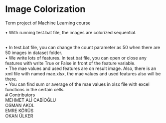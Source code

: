 # Image Colorization
Term project of Machine Learning course
<br>
<p>•	With running test.bat file, the images are colorized sequential. </p>
<br>
•	In test.bat file, you can change the count parameter as 50 when there are 50 images in dataset folder.
<br>
•	We write lots of features. In test.bat file, you can open or close any features with write True or False in front of the feature variable.
<br>
•	The mae values and used features are on result image. Also, there is an xml file with named mae.xlsx, the mae values and used features also will be there.
<br>
•	You can find sum or average of the mae values in xlsx file with excel functions in the certain cells.
<br>
# Contributors
<br>
MEHMET ALİ CABİOĞLU
<br>
OSMAN AKOL
<br>
EMRE KÖRÜS
<br>
OKAN ÜLKER

